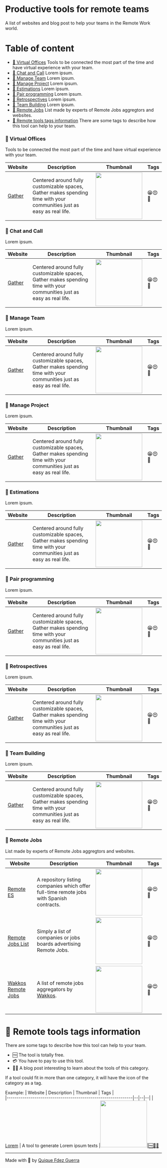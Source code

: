 # Productive tools for remote teams
A list of websites and blog post to help your teams in the Remote Work world.

# Table of content
- [🏢 Virtual Offices](#-virtual-offices) Tools to be connected the most part of the time and have  virtual experience with your team.
- [🏢 Chat and Call](#-chat-and-call) Lorem ipsum.
- [🏢 Manage Team](#-manage-team) Lorem ipsum.
- [🏢 Manage Project](#-manage-project) Lorem ipsum.
- [🏢 Estimations](#-estimations) Lorem ipsum.
- [🏢 Pair programming](#-pair-programming) Lorem ipsum.
- [🏢 Retrospectives](#-retrospectives) Lorem ipsum.
- [🏢 Team Building](#-team-building) Lorem ipsum.
- [🔮 Remote Jobs](#-remote-jobs) List made by experts of Remote Jobs aggregtors and websites.
- [📒 Remote tools tags information](#remote-tools-tags-information) There are some tags to describe how this tool can help to your team.

### 🏢 Virtual Offices

Tools to be connected the most part of the time and have  virtual experience with your team.

| Website |   Description | Thumbnail | Tags |                                                                                                     
|---------------------------------------------------------------|--|--|--|
| [Gather](https://gather.town) | Centered around fully customizable spaces, Gather makes spending time with your communities just as easy as real life. |<img src="https://api.microlink.io?url=https%3A%2F%2Fgather.town&screenshot=true&meta=false&embed=screenshot.url" width="150"></img>|😁😍🤗

### 🏢 Chat and Call

Lorem ipsum.

| Website |   Description | Thumbnail | Tags |                                                                                                     
|---------------------------------------------------------------|--|--|--|
| [Gather](https://gather.town) | Centered around fully customizable spaces, Gather makes spending time with your communities just as easy as real life. |<img src="https://api.microlink.io?url=https%3A%2F%2Fgather.town&screenshot=true&meta=false&embed=screenshot.url" width="150"></img>|😁😍🤗


### 🏢 Manage Team

Lorem ipsum.

| Website |   Description | Thumbnail | Tags |                                                                                                     
|---------------------------------------------------------------|--|--|--|
| [Gather](https://gather.town) | Centered around fully customizable spaces, Gather makes spending time with your communities just as easy as real life. |<img src="https://api.microlink.io?url=https%3A%2F%2Fgather.town&screenshot=true&meta=false&embed=screenshot.url" width="150"></img>|😁😍🤗


### 🏢 Manage Project

Lorem ipsum.

| Website |   Description | Thumbnail | Tags |                                                                                                     
|---------------------------------------------------------------|--|--|--|
| [Gather](https://gather.town) | Centered around fully customizable spaces, Gather makes spending time with your communities just as easy as real life. |<img src="https://api.microlink.io?url=https%3A%2F%2Fgather.town&screenshot=true&meta=false&embed=screenshot.url" width="150"></img>|😁😍🤗

### 🏢 Estimations

Lorem ipsum.

| Website |   Description | Thumbnail | Tags |                                                                                                     
|---------------------------------------------------------------|--|--|--|
| [Gather](https://gather.town) | Centered around fully customizable spaces, Gather makes spending time with your communities just as easy as real life. |<img src="https://api.microlink.io?url=https%3A%2F%2Fgather.town&screenshot=true&meta=false&embed=screenshot.url" width="150"></img>|😁😍🤗


### 🏢 Pair programming

Lorem ipsum.

| Website |   Description | Thumbnail | Tags |                                                                                                     
|---------------------------------------------------------------|--|--|--|
| [Gather](https://gather.town) | Centered around fully customizable spaces, Gather makes spending time with your communities just as easy as real life. |<img src="https://api.microlink.io?url=https%3A%2F%2Fgather.town&screenshot=true&meta=false&embed=screenshot.url" width="150"></img>|😁😍🤗


### 🏢 Retrospectives

Lorem ipsum.

| Website |   Description | Thumbnail | Tags |                                                                                                     
|---------------------------------------------------------------|--|--|--|
| [Gather](https://gather.town) | Centered around fully customizable spaces, Gather makes spending time with your communities just as easy as real life. |<img src="https://api.microlink.io?url=https%3A%2F%2Fgather.town&screenshot=true&meta=false&embed=screenshot.url" width="150"></img>|😁😍🤗

### 🏢 Team Building

Lorem ipsum.

| Website |   Description | Thumbnail | Tags |                                                                                                     
|---------------------------------------------------------------|--|--|--|
| [Gather](https://gather.town) | Centered around fully customizable spaces, Gather makes spending time with your communities just as easy as real life. |<img src="https://api.microlink.io?url=https%3A%2F%2Fgather.town&screenshot=true&meta=false&embed=screenshot.url" width="150"></img>|😁😍🤗


### 🔮 Remote Jobs

List made by experts of Remote Jobs aggregtors and websites.

| Website |   Description | Thumbnail | Tags |                                                                                                     
|---------------------------------------------------------------|--|--|--|
| [Remote ES](https://github.com/remote-es/remotes) | A repository listing companies which offer full-time remote jobs with Spanish contracts. |<img src="https://api.microlink.io?url=https%3A%2F%2Fgithub.com/remote-es/remotes&screenshot=true&meta=false&embed=screenshot.url" width="150"></img>|😁😍🤗
| [Remote Jobs List](https://github.com/PatrickJS/remote-jobs-list) | Simply a list of companies or jobs boards advertising Remote Jobs. |<img src="https://api.microlink.io?url=https%3A%2F%2Fgithub.com/PatrickJS/remote-jobs-list&screenshot=true&meta=false&embed=screenshot.url" width="150"></img>|😁😍🤗
| [Wakkos Remote Jobs](https://github.com/Wakkos/RemoteJobs) | A list of remote jobs aggregators by [Wakkos](https://twitter.com/wakkos). |<img src="https://api.microlink.io?url=https%3A%2F%2Fgithub.com/Wakkos/RemoteJobs&screenshot=true&meta=false&embed=screenshot.url" width="150"></img>|😁😍🤗

# 📒 Remote tools tags information
There are some tags to describe how this tool can help to your team.
- 🆓 The tool is totally free.
- 💳 You have to pay to use this tool.
- ✍🏻 A blog post interesting to learn about the tools of this category.

If a tool could fit in more than one category, it will have the icon of the category as a tag.

Example:
| Website |   Description | Thumbnail | Tags |                                                                                                     
|---------------------------------------------------------------|--|--|--|
| [Lorem](https://lipsum.com) | A tool to generate Lorem ipsum texts |<img src="https://api.microlink.io?url=https%3A%2F%2Fwww.lipsum.com&screenshot=true&meta=false&embed=screenshot.url" width="150"></img>|[🆓🤗](#-remote-tools-tags-information)[🏢](#-virtual-offices)

---
Made with 🍕 by [Quique Fdez Guerra](https://twitter.com/ckgrafico)

